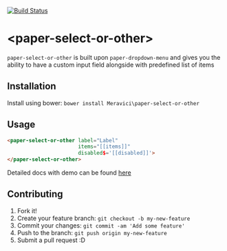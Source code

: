 [![Build Status](https://travis-ci.org/Meravici/paper-select-or-other.svg?branch=master)](https://travis-ci.org/Meravici/paper-select-or-other)
# \<paper-select-or-other\>

`paper-select-or-other` is built upon `paper-dropdown-menu` and gives you the ability to have a custom input field alongside with predefined list of items

## Installation

Install using bower: `bower install Meravici\paper-select-or-other`

## Usage

<!---
```
<custom-element-demo>
  <template>
    <script src="../webcomponentsjs/webcomponents-lite.js"></script>
    <link rel="import" href="paper-select-or-other.html">
    <next-code-block></next-code-block>
  </template>
</custom-element-demo>
```
-->

```html
<paper-select-or-other label="Label"
                       items="[[items]]"
                       disabled$='[[disabled]]'>
</paper-select-or-other>
```

Detailed docs with demo can be found [here](https://meravici.github.io/paper-select-or-other/components/paper-select-or-other/)

## Contributing

1. Fork it!
2. Create your feature branch: `git checkout -b my-new-feature`
3. Commit your changes: `git commit -am 'Add some feature'`
4. Push to the branch: `git push origin my-new-feature`
5. Submit a pull request :D
